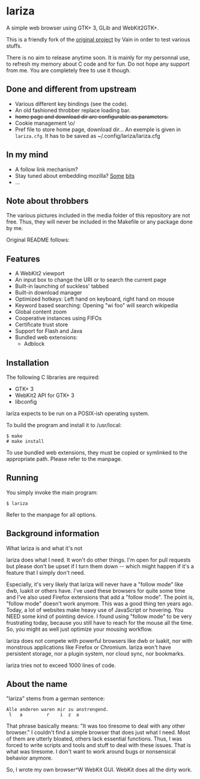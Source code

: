 lariza
======

A simple web browser using GTK+ 3, GLib and WebKit2GTK+.

This is a friendly fork of the
[original project](https://github.com/vain/lariza) by Vain in order to
test various stuffs.

There is no aim to release anytime soon. It is mainly for my personnal
use, to refresh my memory about C code and for fun. Do not hope any
support from me. You are completely free to use it though.

Done and different from upstream
--------------------------------

- Various different key bindings (see the code).
- An old fashioned throbber replace loading bar.
- ~~home page and download dir are configurable as parameters.~~
- Cookie management \o/
- Pref file to store home page, download dir... An exemple is given in
  `lariza.cfg`. It has to be saved as ~/.config/lariza/lariza.cfg


In my mind
----------

- A follow link mechanism?
- Stay tuned about embedding mozilla? [Some](http://chrislord.net/index.php/2016/03/08/state-of-embedding-in-gecko/) [bits](https://dutherenverseauborddelatable.wordpress.com/2016/03/07/the-gecko-monoculture/)
- ...

Note about throbbers
--------------------

The various pictures included in the media folder of this repository are
not free. Thus, they will never be included in the Makefile or any
package done by me.


Original README follows:

Features
--------

- A WebKit2 viewport
- An input box to change the URI or to search the current page
- Built-in launching of suckless' tabbed
- Built-in download manager
- Optimized hotkeys: Left hand on keyboard, right hand on mouse
- Keyword based searching: Opening "wi foo" will search wikipedia
- Global content zoom
- Cooperative instances using FIFOs
- Certificate trust store
- Support for Flash and Java
- Bundled web extensions:
  - Adblock

Installation
------------

The following C libraries are required:

- GTK+ 3
- WebKit2 API for GTK+ 3
- libconfig

lariza expects to be run on a POSIX-ish operating system.

To build the program and install it to /usr/local:

    $ make
    # make install

To use bundled web extensions, they must be copied or symlinked to the
appropriate path. Please refer to the manpage.


Running
-------

You simply invoke the main program:

    $ lariza

Refer to the manpage for all options.


Background information
----------------------

What lariza is and what it's not

lariza does what I need. It won't do other things. I'm open for pull
requests but please don't be upset if I turn them down -- which might
happen if it's a feature that I simply don't need.

Especially, it's very likely that lariza will never have a "follow mode"
like dwb, luakit or others have. I've used these browsers for quite some
time and I've also used Firefox extensions that add a "follow mode". The
point is, "follow mode" doesn't work anymore. This was a good thing ten
years ago. Today, a lot of websites make heavy use of JavaScript or
hovering. You NEED some kind of pointing device. I found using "follow
mode" to be very frustrating today, because you still have to reach for
the mouse all the time. So, you might as well just optimize your mousing
workflow.

lariza does not compete with powerful browsers like dwb or luakit, nor
with monstrous applications like Firefox or Chromium. lariza won't have
persistent storage, nor a plugin system, nor cloud sync, nor bookmarks.

lariza tries not to exceed 1000 lines of code.

About the name
--------------

"lariza" stems from a german sentence:

    Alle anderen waren mir zu anstrengend.
     l   a         r    i  z  a

That phrase basically means: "It was too tiresome to deal with any other
browser." I couldn't find a simple browser that does just what I
need. Most of them are utterly bloated, others lack essential
functions. Thus, I was forced to write scripts and tools and stuff to
deal with these issues. That is what was tiresome. I don't want to work
around bugs or nonsensical behavior anymore.

So, I wrote my own browser^W WebKit GUI. WebKit does all the dirty work.
